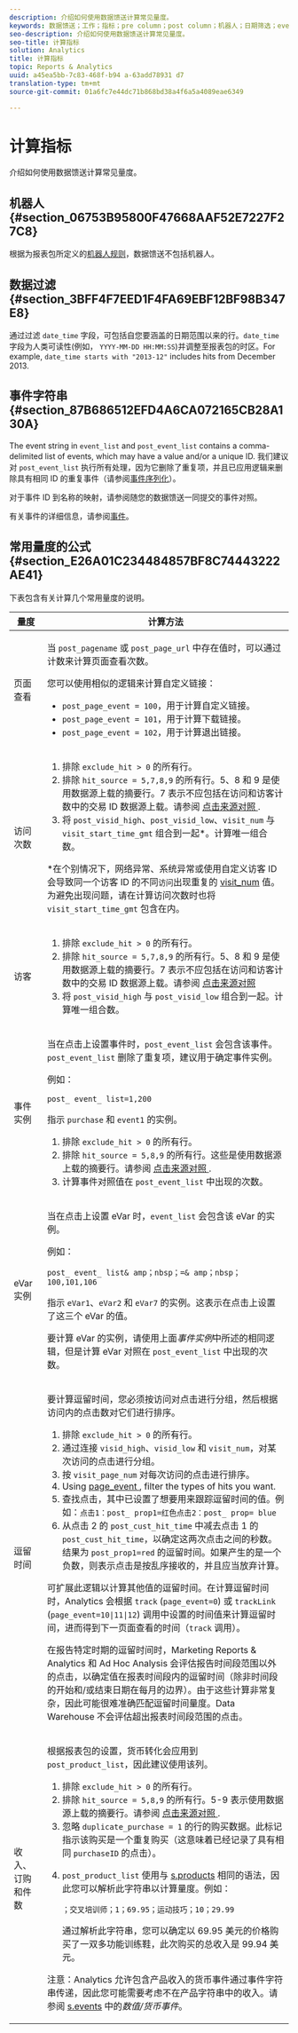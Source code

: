 ```yaml
---
description: 介绍如何使用数据馈送计算常见量度。
keywords: 数据馈送；工作；指标；pre column；post column；机器人；日期筛选；event string；common；公式
seo-description: 介绍如何使用数据馈送计算常见量度。
seo-title: 计算指标
solution: Analytics
title: 计算指标
topic: Reports & Analytics
uuid: a45ea5bb-7c83-468f-b94 a-63add78931 d7
translation-type: tm+mt
source-git-commit: 01a6fc7e44dc71b868bd38a4f6a5a4089eae6349

---
```



# 计算指标

介绍如何使用数据馈送计算常见量度。

<!--Meike, I commented out this heading because it contains no content, and I'm troubleshooting a dita error-Bob
## Pre vs. Post column {#section_19967AF2FD9D44D6A8EC30F77E71F2ED}
-->

## 机器人 {#section_06753B95800F47668AAF52E7227F27C8}

根据为报表包所定义的[机器人规则](https://marketing.adobe.com/resources/help/en_US/reference/?f=bot_rules)，数据馈送不包括机器人。

## 数据过滤 {#section_3BFF4F7EED1F4FA69EBF12BF98B347E8}

通过过滤 `date_time` 字段，可包括自您要涵盖的日期范围以来的行。`date_time` 字段为人类可读性(例如， `YYYY-MM-DD HH:MM:SS`)并调整至报表包的时区。For example, `date_time starts with "2013-12"` includes hits from December 2013.

## 事件字符串 {#section_87B686512EFD4A6CA072165CB28A130A}

The event string in `event_list` and `post_event_list` contains a comma-delimited list of events, which may have a value and/or a unique ID. 我们建议对 `post_event_list` 执行所有处理，因为它删除了重复项，并且已应用逻辑来删除具有相同 ID 的重复事件（请参阅[事件序列化](https://marketing.adobe.com/resources/help/en_US/sc/implement/?f=c_event_serialization)）。

对于事件 ID 到名称的映射，请参阅随您的数据馈送一同提交的事件对照。

有关事件的详细信息，请参阅[事件](https://marketing.adobe.com/resources/help/en_US/sc/implement/index.html?f=c_events)。

## 常用量度的公式 {#section_E26A01C234484857BF8C74443222AE41}

下表包含有关计算几个常用量度的说明。

<table id="table_814EA73C01EE4B2CA3CEB2839E19ADF9"> 
 <thead> 
  <tr> 
   <th colname="col1" class="entry"> 量度 </th> 
   <th colname="col2" class="entry"> 计算方法 </th> 
  </tr> 
 </thead>
 <tbody> 
  <tr> 
   <td colname="col1"> 页面查看 </td> 
   <td colname="col2"> <p> 当 <code>post_pagename</code> 或 <code>post_page_url</code> 中存在值时，可以通过计数来计算页面查看次数。 </p> 
    <p>您可以使用相似的逻辑来计算自定义链接： </p> 
    <ul id="ul_8DFBEE3ED30C465D8E55B1F3880D5263"> 
     <li id="li_009F2B7E3F9443889AE95B3358169444"> <code>post_page_event = 100</code>，用于计算自定义链接。 </li> 
     <li id="li_866DA2F5C2404347863CD1417F822FE8"> <code>post_page_event = 101</code>，用于计算下载链接。 </li> 
     <li id="li_4BC6E62CE8B1474DB22448FA32C9EE01"> <code>post_page_event = 102</code>，用于计算退出链接。 </li> 
    </ul> </td> 
  </tr> 
  <tr> 
   <td colname="col1"> 访问次数 </td> 
   <td colname="col2"> 
    <ol id="ol_FE1831195A474650B07D7820DCD38728"> 
     <li id="li_274590E937A142D19B204768B1F10325">排除 <code>exclude_hit &gt; 0</code> 的所有行。 </li> 
     <li id="li_038B8FF66EA44E138C8A8932DA7B39E5">排除 <code>hit_source = 5,7,8,9</code> 的所有行。5、8 和 9 是使用数据源上载的摘要行。7 表示不应包括在访问和访客计数中的交易 ID 数据源上载。请参阅 <a href="../../../export/analytics-data-feed/c-df-contents/datafeeds-hit-source.md#concept_FE4C114F6A524F7593D5CAC944C36C42" format="dita" scope="local"> 点击来源对照 </a>. </li> 
     <li id="li_7FCD9BDF4D8547719420B34BA48BFA2D">将 <code>post_visid_high</code>、<code>post_visid_low</code>、<code>visit_num</code> 与 <code>visit_start_time_gmt</code> 组合到一起*。计算唯一组合数。 </li> 
    </ol> <p>*在个别情况下，网络异常、系统异常或使用自定义访客 ID 会导致同一个访客 ID 的不同<code>访问</code>出现重复的 <a href="https://marketing.adobe.com/resources/help/en_US/reference/?f=metrics_visit" format="http" scope="external">visit_num</a> 值。为避免出现问题，请在计算访问次数时也将 <code>visit_start_time_gmt</code> 包含在内。 </p> </td> 
  </tr> 
  <tr> 
   <td colname="col1"> 访客 </td> 
   <td colname="col2"> 
    <ol id="ol_E2BC9235A3164EF5936EFC5D9E9327D0"> 
     <li id="li_2C145CA54EBF4B358FC7DC78D8DA577D">排除 <code>exclude_hit &gt; 0</code> 的所有行。 </li> 
     <li id="li_9EF364652A214A4D9B66552BC6BBE527">排除 <code>hit_source = 5,7,8,9</code> 的所有行。5、8 和 9 是使用数据源上载的摘要行。7 表示不应包括在访问和访客计数中的交易 ID 数据源上载。请参阅 <a href="../../../export/analytics-data-feed/c-df-contents/datafeeds-hit-source.md#concept_FE4C114F6A524F7593D5CAC944C36C42" format="dita" scope="local"> 点击来源对照 </a> </li> 
     <li id="li_4AB5129315644A29987E8FCB9C9F9C39">将 <code>post_visid_high</code> 与 <code>post_visid_low</code> 组合到一起。计算唯一组合数。 </li> 
    </ol> </td> 
  </tr> 
  <tr> 
   <td colname="col1"> 事件实例 </td> 
   <td colname="col2"> <p>当在点击上设置事件时，<code>post_event_list</code> 会包含该事件。<code>post_event_list</code> 删除了重复项，建议用于确定事件实例。 </p> <p>例如： </p> 
    <code>post_ event_ list=1,200 </code>
  <p>指示 <code>purchase</code> 和 <code>event1</code> 的实例。 </p> 
    <ol id="ol_84B529A668A54686957D1EB36D944467"> 
     <li id="li_F953D7668C704C1AB7970123E369472A">排除 <code>exclude_hit &gt; 0</code> 的所有行。 </li> 
     <li id="li_65B0B504DB654479844EAE490D9283EB">排除 <code>hit_source = 5,8,9</code> 的所有行。这些是使用数据源上载的摘要行。请参阅 <a href="../../../export/analytics-data-feed/c-df-contents/datafeeds-hit-source.md#concept_FE4C114F6A524F7593D5CAC944C36C42" format="dita" scope="local"> 点击来源对照 </a>. </li> 
     <li id="li_FB1C31048EC7415088F41E8CDC01AEBD">计算事件对照值在 <code>post_event_list</code> 中出现的次数。 </li> 
    </ol> </td> 
  </tr> 
  <tr> 
   <td colname="col1"> eVar 实例 </td> 
   <td colname="col2"> <p>当在点击上设置 eVar 时，<code>event_list</code> 会包含该 eVar 的实例。 </p> <p>例如： </p> 
    <code>post_ event_ list&amp; amp；nbsp；=&amp; amp；nbsp；100,101,106 </code>
  <p>指示 <code>eVar1</code>、<code>eVar2</code> 和 <code>eVar7</code> 的实例。这表示在点击上设置了这三个 eVar 的值。 </p> <p>要计算 eVar 的实例，请使用上面<i>事件实例</i>中所述的相同逻辑，但是计算 eVar 对照在 <code>post_event_list</code> 中出现的次数。 </p> </td> 
  </tr> 
  <tr> 
   <td colname="col1"> 逗留时间 </td> 
   <td colname="col2"> <p>要计算逗留时间，您必须按访问对点击进行分组，然后根据访问内的点击数对它们进行排序。 </p> 
    <ol id="ol_946E7CD6005A42EB9A4B79268BF84066"> 
     <li id="li_D109FAF4686D4935B7A6DCA5D383612F">排除 <code>exclude_hit &gt; 0</code> 的所有行。 </li> 
     <li id="li_D88F3691DB6746EBA84AA52841E56803">通过连接 <code>visid_high</code>、<code>visid_low</code> 和 <code>visit_num</code>，对某次访问的点击进行分组。 </li> 
     <li id="li_08792F3BDFEA4DA29E0983C4BE65D73B">按 <code>visit_page_num</code> 对每次访问的点击进行排序。 </li> 
     <li id="li_4B956734DBB84603B86DDA6A2B0B41A0">Using <a href="../../../export/analytics-data-feed/c-df-contents/datafeeds-page-event.md#concept_A3AC076C3728445EB4CC572A6EDA5263" format="dita" scope="local"> page_event </a>, filter the types of hits you want. </li> 
     <li id="li_2C5AC0477CFC409B8F169079354C8226">查找点击，其中已设置了想要用来跟踪逗留时间的值。例如：<code>点击1：post_ prop1=红色点击2：post_ prop= blue </code>
  </li> 
     <li id="li_20106B322F7B45CE8D2FBD9B0CB3D60D">从点击 2 的 <code>post_cust_hit_time</code> 中减去点击 1 的 <code>post_cust_hit_time</code>，以确定这两次点击之间的秒数。结果为 <code>post_prop1=red</code> 的逗留时间。如果产生的是一个负数，则表示点击是按乱序接收的，并且应当放弃计算。 </li> 
    </ol> <p>可扩展此逻辑以计算其他值的逗留时间。在计算逗留时间时，Analytics 会根据 <code>track</code> (<code>page_event=0</code>) 或 <code>trackLink</code> (<code>page_event=10|11|12</code>) 调用中设置的时间值来计算逗留时间，进而得到下一页面查看的时间（<code>track</code> 调用）。 </p> <p>在报告特定时期的逗留时间时，Marketing Reports &amp; Analytics 和 Ad Hoc Analysis 会评估报告时间段范围以外的点击，以确定值在报表时间段内的逗留时间（除非时间段的开始和/或结束日期在每月的边界）。由于这些计算非常复杂，因此可能很难准确匹配逗留时间量度。Data Warehouse 不会评估超出报表时间段范围的点击。 </p> </td> 
  </tr> 
  <tr> 
   <td colname="col1"> 收入、订购和件数 </td> 
   <td colname="col2"> <p>根据报表包的设置，货币转化会应用到 <code>post_product_list</code>，因此建议使用该列。 </p> 
    <ol id="ol_03D62086EDDE42AD82049830D85FDC69"> 
     <li id="li_2A5B8205EA30492986C35DC382B91F16">排除 <code>exclude_hit &gt; 0</code> 的所有行。 </li> 
     <li id="li_6417C228AC414B01A30F85BE4842ED3C">排除 <code>hit_source = 5,8,9</code> 的所有行。5-9 表示使用数据源上载的摘要行。请参阅 <a href="../../../export/analytics-data-feed/c-df-contents/datafeeds-hit-source.md#concept_FE4C114F6A524F7593D5CAC944C36C42" format="dita" scope="local"> 点击来源对照 </a>. </li> 
     <li id="li_C48F91C74F5E4286B5F0B285E33AF733">忽略 <code>duplicate_purchase = 1</code> 的行的购买数据。此标记指示该购买是一个重复购买（这意味着已经记录了具有相同 <code>purchaseID</code> 的点击）。 </li> 
     <li id="li_FA1639FEF516419BA1BFDC37B063B346"> <p><code>post_product_list</code> 使用与 <a href="https://marketing.adobe.com/resources/help/en_US/sc/implement/?f=c_products" format="http" scope="external">s.products</a> 相同的语法，因此您可以解析此字符串以计算量度。例如： </p> 
      <code>；交叉培训师；1；69.95；运动技巧；10；29.99 </code>
  <p>通过解析此字符串，您可以确定以 69.95 美元的价格购买了一双多功能训练鞋，此次购买的总收入是 99.94 美元。 </p> </li> 
    </ol> <p>注意：Analytics 允许包含产品收入的货币事件通过事件字符串传递，因此您可能需要考虑不在产品字符串中的收入。请参阅 <a href="https://marketing.adobe.com/resources/help/en_US/sc/implement/?f=c_events" format="http" scope="external">s.events</a> 中的<i>数值/货币事件</i>。 </p> </td> 
  </tr> 
 </tbody> 
</table>
